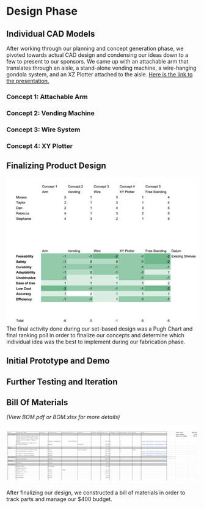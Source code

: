 # Design Phase 

## Individual CAD Models
After working through our planning and concept generation phase, we pivoted towards actual CAD design and condensing our ideas down to a few to present to our sponsors. We came up with an attachable arm that translates through an aisle, a stand-alone vending machine, a wire-hanging gondola system, and an XZ Plotter attached to the aisle. [Here is the link to the presentation.](https://docs.google.com/presentation/d/10bg_C8RxaWk_3B0-rSAKrKcWvw39FXTsYiPgkwq6Xnk/edit?usp=sharing)

### Concept 1: Attachable Arm

### Concept 2: Vending Machine

### Concept 3: Wire System

### Concept 4: XY Plotter

## Finalizing Product Design
![set-z](images/set-z.png)
The final activity done during our set-based design was a Pugh Chart and final ranking poll in order to finalize our concepts and determine which individual idea was the best to implement during our fabrication phase.

## Initial Prototype and Demo

## Further Testing and Iteration

## Bill Of Materials
*(View BOM.pdf or BOM.xlsx for more details)*

![BOM](images/BOM.png)

After finalizing our design, we constructed a bill of materials in order to track parts and manage our $400 budget. 